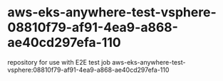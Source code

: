 # aws-eks-anywhere-test-vsphere-08810f79-af91-4ea9-a868-ae40cd297efa-110
repository for use with E2E test job aws-eks-anywhere-test-vsphere:08810f79-af91-4ea9-a868-ae40cd297efa-110
